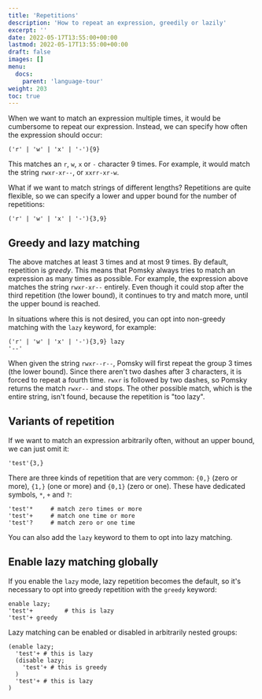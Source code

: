 ```yaml
---
title: 'Repetitions'
description: 'How to repeat an expression, greedily or lazily'
excerpt: ''
date: 2022-05-17T13:55:00+00:00
lastmod: 2022-05-17T13:55:00+00:00
draft: false
images: []
menu:
  docs:
    parent: 'language-tour'
weight: 203
toc: true
---
```


When we want to match an expression multiple times, it would be cumbersome to repeat our expression.
Instead, we can specify how often the expression should occur:

```pomsky
('r' | 'w' | 'x' | '-'){9}
```

This matches an `r`, `w`, `x` or `-` character 9 times. For example, it would match the string
`rwxr-xr--`, or `xxrr-xr-w`.

What if we want to match strings of different lengths? Repetitions are quite flexible, so we can
specify a lower and upper bound for the number of repetitions:

```pomsky
('r' | 'w' | 'x' | '-'){3,9}
```

## Greedy and lazy matching

The above matches at least 3 times and at most 9 times. By default, repetition is _greedy_.
This means that Pomsky always tries to match an expression as many times as possible. For example,
the expression above matches the string `rwxr-xr--` entirely. Even though it could stop after the
third repetition (the lower bound), it continues to try and match more, until the upper bound is
reached.

In situations where this is not desired, you can opt into non-greedy matching with the `lazy`
keyword, for example:

```pomsky
('r' | 'w' | 'x' | '-'){3,9} lazy
'--'
```

When given the string `rwxr--r--`, Pomsky will first repeat the group 3 times (the lower bound).
Since there aren't two dashes after 3 characters, it is forced to repeat a fourth time. `rwxr` is
followed by two dashes, so Pomsky returns the match `rwxr--` and stops. The other possible
match, which is the entire string, isn't found, because the repetition is "too lazy".

## Variants of repetition

If we want to match an expression arbitrarily often, without an upper bound, we can just omit it:

```pomsky
'test'{3,}
```

There are three kinds of repetition that are very common: `{0,}` (zero or more), `{1,}` (one or
more) and `{0,1}` (zero or one). These have dedicated symbols, `*`, `+` and `?`:

```pomsky
'test'*     # match zero times or more
'test'+     # match one time or more
'test'?     # match zero or one time
```

You can also add the `lazy` keyword to them to opt into lazy matching.

## Enable lazy matching globally

If you enable the `lazy` mode, lazy repetition becomes the default, so it's necessary to opt into
greedy repetition with the `greedy` keyword:

```pomsky
enable lazy;
'test'+         # this is lazy
'test'+ greedy
```

Lazy matching can be enabled or disabled in arbitrarily nested groups:

```pomsky
(enable lazy;
  'test'+ # this is lazy
  (disable lazy;
    'test'+ # this is greedy
  )
  'test'+ # this is lazy
)
```
